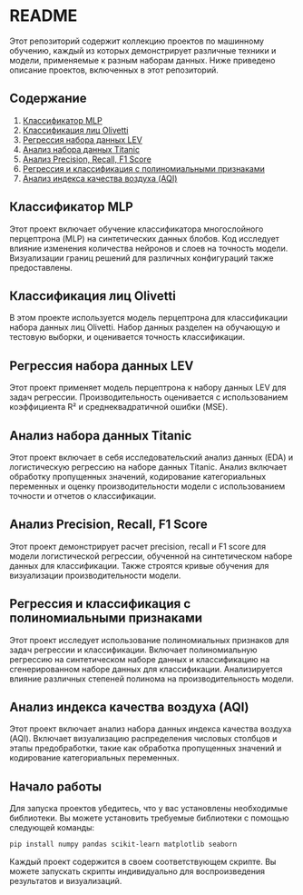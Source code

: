 # README 

Этот репозиторий содержит коллекцию проектов по машинному обучению, каждый из которых демонстрирует различные техники и модели, применяемые к разным наборам данных. Ниже приведено описание проектов, включенных в этот репозиторий.

## Содержание

1. [Классификатор MLP](#классификатор-mlp)
2. [Классификация лиц Olivetti](#классификация-лиц-olivetti)
3. [Регрессия набора данных LEV](#регрессия-набора-данных-lev)
4. [Анализ набора данных Titanic](#анализ-набора-данных-titanic)
5. [Анализ Precision, Recall, F1 Score](#анализ-precision-recall-f1-score)
6. [Регрессия и классификация с полиномиальными признаками](#регрессия-и-классификация-с-полиномиальными-признаками)
7. [Анализ индекса качества воздуха (AQI)](#анализ-индекса-качества-воздуха-aqi)

## Классификатор MLP

Этот проект включает обучение классификатора многослойного перцептрона (MLP) на синтетических данных блобов. Код исследует влияние изменения количества нейронов и слоев на точность модели. Визуализации границ решений для различных конфигураций также предоставлены.

## Классификация лиц Olivetti

В этом проекте используется модель перцептрона для классификации набора данных лиц Olivetti. Набор данных разделен на обучающую и тестовую выборки, и оценивается точность классификации.

## Регрессия набора данных LEV

Этот проект применяет модель перцептрона к набору данных LEV для задач регрессии. Производительность оценивается с использованием коэффициента R² и среднеквадратичной ошибки (MSE).

## Анализ набора данных Titanic

Этот проект включает в себя исследовательский анализ данных (EDA) и логистическую регрессию на наборе данных Titanic. Анализ включает обработку пропущенных значений, кодирование категориальных переменных и оценку производительности модели с использованием точности и отчетов о классификации.

## Анализ Precision, Recall, F1 Score

Этот проект демонстрирует расчет precision, recall и F1 score для модели логистической регрессии, обученной на синтетическом наборе данных для классификации. Также строятся кривые обучения для визуализации производительности модели.

## Регрессия и классификация с полиномиальными признаками

Этот проект исследует использование полиномиальных признаков для задач регрессии и классификации. Включает полиномиальную регрессию на синтетическом наборе данных и классификацию на сгенерированном наборе данных для классификации. Анализируется влияние различных степеней полинома на производительность модели.

## Анализ индекса качества воздуха (AQI)

Этот проект включает анализ набора данных индекса качества воздуха (AQI). Включает визуализацию распределения числовых столбцов и этапы предобработки, такие как обработка пропущенных значений и кодирование категориальных переменных.

## Начало работы

Для запуска проектов убедитесь, что у вас установлены необходимые библиотеки. Вы можете установить требуемые библиотеки с помощью следующей команды:

```bash
pip install numpy pandas scikit-learn matplotlib seaborn
```

Каждый проект содержится в своем соответствующем скрипте. Вы можете запускать скрипты индивидуально для воспроизведения результатов и визуализаций.

